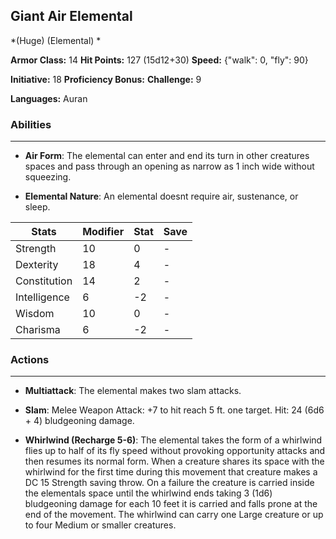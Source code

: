 ## Giant Air Elemental
*(Huge) (Elemental) *

**Armor Class:** 14
**Hit Points:** 127 (15d12+30)
**Speed:** {"walk": 0, "fly": 90}

**Initiative:** 18
**Proficiency Bonus:**
**Challenge:** 9

**Languages:** Auran

### Abilities
 --- 
- **Air Form**: The elemental can enter and end its turn in other creatures spaces and pass through an opening as narrow as 1 inch wide without squeezing.

- **Elemental Nature**: An elemental doesnt require air, sustenance, or sleep.



| Stats | Modifier | Stat | Save
| ---- | ---- | ---- | ---- |
| Strength | 10 | 0 | - |
| Dexterity | 18 | 4 | - |
| Constitution | 14 | 2 | - |
| Intelligence | 6 | -2 | - |
| Wisdom | 10 | 0 | - |
| Charisma | 6 | -2 | - |

### Actions
 --- 
- **Multiattack**: The elemental makes two slam attacks.

- **Slam**: Melee Weapon Attack: +7 to hit  reach 5 ft.  one target. Hit: 24 (6d6 + 4) bludgeoning damage.

- **Whirlwind (Recharge 5-6)**: The elemental takes the form of a whirlwind  flies up to half of its fly speed without provoking opportunity attacks  and then resumes its normal form. When a creature shares its space with the whirlwind for the first time during this movement  that creature makes a DC 15 Strength saving throw. On a failure  the creature is carried inside the elementals space until the whirlwind ends  taking 3 (1d6) bludgeoning damage for each 10 feet it is carried  and falls prone at the end of the movement. The whirlwind can carry one Large creature or up to four Medium or smaller creatures.

